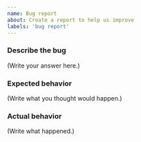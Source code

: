 ```yaml
---
name: Bug report
about: Create a report to help us improve
labels: 'bug report'
---
```


### Describe the bug

(Write your answer here.)

### Expected behavior

<!--
  How did you expect the tool to behave?
-->

(Write what you thought would happen.)

### Actual behavior

<!--
  What's current behavior?
-->

(Write what happened.)
